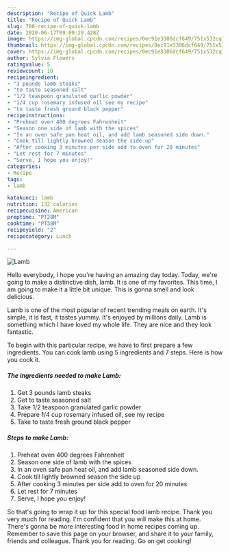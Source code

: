```yaml
---
description: "Recipe of Quick Lamb"
title: "Recipe of Quick Lamb"
slug: 708-recipe-of-quick-lamb
date: 2020-06-17T09:09:29.428Z
image: https://img-global.cpcdn.com/recipes/0ec91e3306dcf649/751x532cq70/lamb-recipe-main-photo.jpg
thumbnail: https://img-global.cpcdn.com/recipes/0ec91e3306dcf649/751x532cq70/lamb-recipe-main-photo.jpg
cover: https://img-global.cpcdn.com/recipes/0ec91e3306dcf649/751x532cq70/lamb-recipe-main-photo.jpg
author: Sylvia Flowers
ratingvalue: 5
reviewcount: 10
recipeingredient:
- "3 pounds lamb steaks"
- "to taste seasoned salt"
- "1/2 teaspoon granulated garlic powder"
- "1/4 cup rosemary infused oil see my recipe"
- "to taste fresh ground black pepper"
recipeinstructions:
- "Preheat oven 400 degrees Fahrenheit"
- "Season one side of lamb with the spices"
- "In an oven safe pan heat oil, and add lamb seasoned side down."
- "Cook till lightly browned season the side up"
- "After cooking 3 minutes per side add to oven for 20 minutes"
- "Let rest for 7 minutes"
- "Serve, I hope you enjoy!"
categories:
- Recipe
tags:
- lamb

katakunci: lamb 
nutrition: 132 calories
recipecuisine: American
preptime: "PT28M"
cooktime: "PT38M"
recipeyield: "2"
recipecategory: Lunch

---
```



![Lamb](https://img-global.cpcdn.com/recipes/0ec91e3306dcf649/751x532cq70/lamb-recipe-main-photo.jpg)

Hello everybody, I hope you're having an amazing day today. Today, we're going to make a distinctive dish, lamb. It is one of my favorites. This time, I am going to make it a little bit unique. This is gonna smell and look delicious.

Lamb is one of the most popular of recent trending meals on earth. It's simple, it is fast, it tastes yummy. It's enjoyed by millions daily. Lamb is something which I have loved my whole life. They are nice and they look fantastic.




To begin with this particular recipe, we have to first prepare a few ingredients. You can cook lamb using 5 ingredients and 7 steps. Here is how you cook it.

<!--inarticleads1-->

##### The ingredients needed to make Lamb:

1. Get 3 pounds lamb steaks
1. Get to taste seasoned salt
1. Take 1/2 teaspoon granulated garlic powder
1. Prepare 1/4 cup rosemary infused oil, see my recipe
1. Take to taste fresh ground black pepper




<!--inarticleads2-->

##### Steps to make Lamb:

1. Preheat oven 400 degrees Fahrenheit
1. Season one side of lamb with the spices
1. In an oven safe pan heat oil, and add lamb seasoned side down.
1. Cook till lightly browned season the side up
1. After cooking 3 minutes per side add to oven for 20 minutes
1. Let rest for 7 minutes
1. Serve, I hope you enjoy!




So that's going to wrap it up for this special food lamb recipe. Thank you very much for reading. I'm confident that you will make this at home. There's gonna be more interesting food in home recipes coming up. Remember to save this page on your browser, and share it to your family, friends and colleague. Thank you for reading. Go on get cooking!

